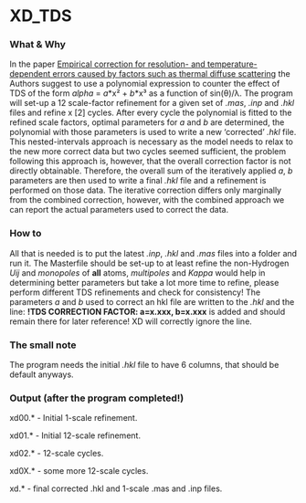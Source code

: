 # XD_TDS

### What & Why
 In the paper [Empirical correction for resolution- and temperature-dependent errors caused by factors such as thermal diffuse scattering](https://scripts.iucr.org/cgi-bin/paper?ks5474) the Authors suggest to use a polynomial expression to counter the effect of TDS of the form *alpha* = *a*\*x&sup2; + *b*\*x&sup3; as a function of sin(&theta;)/&lambda;. The program will set-up a 12 scale-factor refinement for a given set of *.mas*, *.inp* and *.hkl* files and refine x [2] cycles. After every cycle the polynomial is fitted to the refined scale factors, optimal parameters for *a* and *b* are determined, the polynomial with those parameters is used to write a new ‘corrected’ *.hkl* file. This nested-intervals approach is necessary as the model needs to relax to the new more correct data but two cycles seemed sufficient, the problem  following this approach is, however, that the overall correction factor is not directly obtainable. Therefore, the overall sum of the iteratively applied *a*, *b* parameters are then used to write a final *.hkl* file and a refinement is performed on those data. The iterative correction differs only marginally from the combined correction, however, with the combined approach we can report the actual parameters used to correct the data.

### How to
 All that is needed is to put the latest *.inp*, *.hkl* and *.mas* files into a folder and run it.
 The Masterfile should be set-up to at least refine the non-Hydrogen *Uij* and *monopoles* of **all** atoms, *multipoles* and *Kappa* would help in determining better parameters but take a lot more time to refine, please perform different TDS refinements and check for consistency! 
 The parameters *a* and *b* used to correct an hkl file are written to the *.hkl* and the line: **!TDS CORRECTION FACTOR: a=x.xxx, b=x.xxx**
is added and should remain there for later reference! XD will correctly ignore the line.

### The small note
 The program needs the initial *.hkl* file to have 6 columns, that should be default anyways.

### Output (after the program completed!)
 xd00.* - Initial 1-scale refinement.
 
 xd01.* - Initial 12-scale refinement.
 
 xd02.* - 12-scale cycles.
 
 xd0X.* - some more 12-scale cycles.
 
 xd.* - final corrected .hkl and 1-scale .mas and .inp files.
